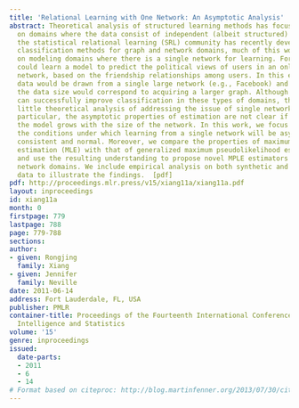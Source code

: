 ```yaml
---
title: 'Relational Learning with One Network: An Asymptotic Analysis'
abstract: Theoretical analysis of structured learning methods has focused primarily
  on domains where the data consist of independent (albeit structured) examples. Although
  the statistical relational learning (SRL) community has recently developed many
  classification methods for graph and network domains, much of this work has focused
  on modeling domains where there is a single network for learning. For example, we
  could learn a model to predict the political views of users in an online social
  network, based on the friendship relationships among users. In this example, the
  data would be drawn from a single large network (e.g., Facebook) and increasing
  the data size would correspond to acquiring a larger graph. Although SRL methods
  can successfully improve classification in these types of domains, there has been
  little theoretical analysis of addressing the issue of single network domains. In
  particular, the asymptotic properties of estimation are not clear if the size of
  the model grows with the size of the network. In this work, we focus on outlining
  the conditions under which learning from a single network will be asymptotically
  consistent and normal. Moreover, we compare the properties of maximum likelihood
  estimation (MLE) with that of generalized maximum pseudolikelihood estimation (MPLE)
  and use the resulting understanding to propose novel MPLE estimators for single
  network domains. We include empirical analysis on both synthetic and real network
  data to illustrate the findings.  [pdf]
pdf: http://proceedings.mlr.press/v15/xiang11a/xiang11a.pdf
layout: inproceedings
id: xiang11a
month: 0
firstpage: 779
lastpage: 788
page: 779-788
sections: 
author:
- given: Rongjing
  family: Xiang
- given: Jennifer
  family: Neville
date: 2011-06-14
address: Fort Lauderdale, FL, USA
publisher: PMLR
container-title: Proceedings of the Fourteenth International Conference on Artificial
  Intelligence and Statistics
volume: '15'
genre: inproceedings
issued:
  date-parts:
  - 2011
  - 6
  - 14
# Format based on citeproc: http://blog.martinfenner.org/2013/07/30/citeproc-yaml-for-bibliographies/
---
```

